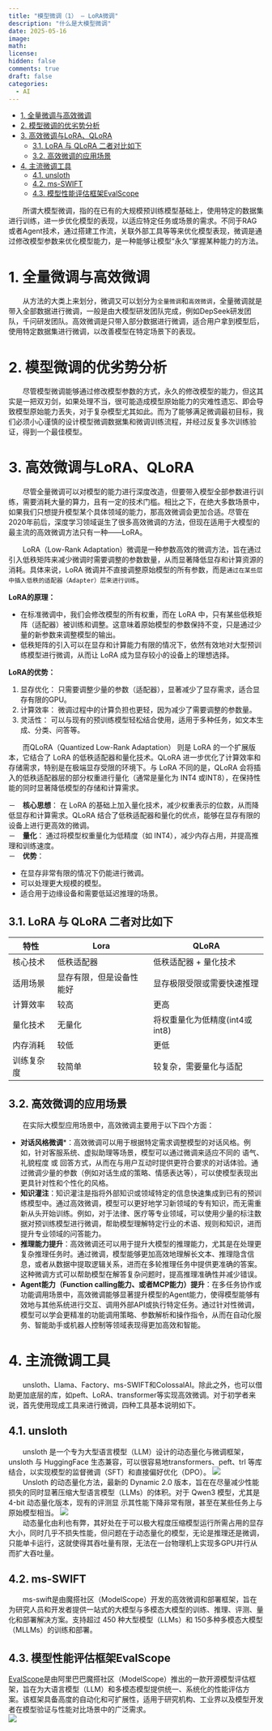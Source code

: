 ```yaml
---
title: "模型微调（1） — LoRA微调"
description: "什么是大模型微调" 
date: 2025-05-16
image: 
math: 
license: 
hidden: false
comments: true
draft: false
categories:
  - AI
---
```


- [1. 全量微调与高效微调](#1-全量微调与高效微调)
- [2. 模型微调的优劣势分析](#2-模型微调的优劣势分析)
- [3. 高效微调与LoRA、QLoRA](#3-高效微调与loraqlora)
  - [3.1. LoRA 与 QLoRA 二者对比如下](#31-lora-与-qlora-二者对比如下)
  - [3.2. 高效微调的应用场景](#32-高效微调的应用场景)
- [4. 主流微调工具](#4-主流微调工具)
  - [4.1. unsloth](#41-unsloth)
  - [4.2. ms-SWIFT](#42-ms-swift)
  - [4.3. 模型性能评估框架EvalScope](#43-模型性能评估框架evalscope)



&emsp;&emsp;所谓大模型微调，指的在已有的大规模预训练模型基础上，使用特定的数据集进行训练，进一步优化模型的表现，以适应特定任务或场景的需求。不同于RAG或者Agent技术，通过搭建工作流，关联外部工具等等来优化模型表现，微调是通过修改模型参数来优化模型能力，是一种能够让模型“永久”掌握某种能力的方法。  

# 1. 全量微调与高效微调
&emsp;&emsp;从方法的大类上来划分，微调又可以划分为`全量微调`和`高效微调`，全量微调就是带入全部数据进行微调，一般是由大模型研发团队完成，例如DepSeek研发团队，千问研发团队。高效微调是只带入部分数据进行微调，适合用户拿到模型后，使用特定数据集进行微调，以改善模型在特定场景下的表现。    


# 2. 模型微调的优劣势分析
&emsp;&emsp;尽管模型微调能够通过修改模型参数的方式，永久的修改模型的能力，但这其实是一把双刃剑，如果处理不当，很可能造成模型原始能力的灾难性遗忘、即会导致模型原始能力丢失，对于复杂模型尤其如此。而为了能够满足微调最初目标，我们必须小心谨慎的设计模型微调数据集和微调训练流程，并经过反复多次训练验证，得到一个最佳模型。


# 3. 高效微调与LoRA、QLoRA
&emsp;&emsp;尽管全量微调可以对模型的能力进行深度改造，但要带入模型全部参数进行训练，需要消耗大量的算力，且有一定的技术门槛。相比之下，在绝大多数场景中，如果我们只想提升模型某个具体领域的能力，那高效微调会更加合适。尽管在2020年前后，深度学习领域诞生了很多高效微调的方法，但现在适用于大模型的最主流的高效微调方法只有一种——LoRA。  

&emsp;&emsp;LoRA（Low-Rank Adaptation）微调是一种参数高效的微调方法，旨在通过引入低秩矩阵来减少微调时需要调整的参数数量，从而显著降低显存和计算资源的消耗。具体来说，LoRA 微调并不直接调整原始模型的所有参数，而是`通过在某些层中插入低秩的适配器（Adapter）层来进行训练`。   

**LoRA的原理：**　　  
- 在标准微调中，我们会修改模型的所有权重，而在 LoRA 中，只有某些低秩矩阵（适配器）被训练和调整。这意味着原始模型的参数保持不变，只是通过少量的新参数来调整模型的输出。  
- 低秩矩阵的引入可以在显存和计算能力有限的情况下，依然有效地对大型预训练模型进行微调，从而让 LoRA 成为显存较小的设备上的理想选择。  

**LoRA的优势：**
1. 显存优化： 只需要调整少量的参数（适配器），显著减少了显存需求，适合显存有限的GPU。　　
2. 计算效率： 微调过程中的计算负担也更轻，因为减少了需要调整的参数量。　　　
3. 灵活性： 可以与现有的预训练模型轻松结合使用，适用于多种任务，如文本生成、分类、问答等。　　　


&emsp;&emsp;而QLoRA（Quantized Low-Rank Adaptation） 则是 LoRA 的一个扩展版本，它结合了 LoRA 的低秩适配器和量化技术。QLoRA 进一步优化了计算效率和存储需求，特别是在极端显存受限的环境下。与 LoRA 不同的是，QLoRA 会将插入的低秩适配器层的部分权重进行量化（通常是量化为 INT4 或INT8），在保持性能的同时显著降低模型的存储和计算需求。　　　　　


－　**核心思想**： 在 LoRA 的基础上加入量化技术，减少权重表示的位数，从而降低显存和计算需求。QLoRA 结合了低秩适配器和量化的优点，能够在显存有限的设备上进行更高效的微调。    
－　**量化**： 通过将模型权重量化为低精度（如 INT4），减少内存占用，并提高推理和训练速度。    
－　**优势**：   
   - 在显存非常有限的情况下仍能进行微调。     
   - 可以处理更大规模的模型。    
   - 适合用于边缘设备和需要低延迟推理的场景。   

## 3.1. LoRA 与 QLoRA 二者对比如下
|特性|Lora|QLoRA|
|-----------|----------------------|--------------------------|
|核心技术    |低秩适配器             |低秩适配器 + 量化技术         |
|适用场景    |显存有限，但是设备性能好 |显存极限受限或需要快速推理      |
|计算效率    |较高                  |更高                        |
|量化技术    |无量化                |将权重量化为低精度(int4或int8) |
|内存消耗    |较低                  |更低                        |
|训练复杂度  |较简单                 |较复杂，需要量化与适配         |


## 3.2. 高效微调的应用场景
&emsp;&emsp;在实际大模型应用场景中，高效微调主要用于以下四个方面：  
- **对话风格微调***：高效微调可以用于根据特定需求调整模型的对话风格。例如，针对客服系统、虚拟助理等场景，模型可以通过微调来适应不同的 语气、礼貌程度 或 回答方式，从而在与用户互动时提供更符合要求的对话体验。通过微调少量的参数（例如对话生成的策略、情感表达等），可以使模型表现出更具针对性和个性化的风格。  
- **知识灌注**：知识灌注是指将外部知识或领域特定的信息快速集成到已有的预训练模型中。通过高效微调，模型可以更好地学习新领域的专有知识，而无需重新从头开始训练。例如，对于法律、医疗等专业领域，可以使用少量的标注数据对预训练模型进行微调，帮助模型理解特定行业的术语、规则和知识，进而提升专业领域的问答能力。  
- **推理能力提升**：高效微调还可以用于提升大模型的推理能力，尤其是在处理更复杂推理任务时。通过微调，模型能够更加高效地理解长文本、推理隐含信息，或者从数据中提取逻辑关系，进而在多轮推理任务中提供更准确的答案。这种微调方式可以帮助模型在解答复杂问题时，提高推理准确性并减少错误。  
- **Agent能力（Function calling能力、或者MCP能力）提升**：在多任务协作或功能调用场景中，高效微调能够显著提升模型的Agent能力，使得模型能够有效地与其他系统进行交互、调用外部API或执行特定任务。通过针对性微调，模型可以学会更精准的功能调用策略、参数解析和操作指令，从而在自动化服务、智能助手或机器人控制等领域表现得更加高效和智能。   

# 4. 主流微调工具
&emsp;&emsp;unsloth、Llama、Factory、ms-SWIFT和ColossalAI。除此之外，也可以借助更加底层的库，如peft、LoRA、transformer等实现高效微调。对于初学者来说，首先使用现成工具来进行微调，四种工具基本说明如下。

## 4.1. unsloth
&emsp;&emsp;unsloth 是一个专为大型语言模型（LLM）设计的动态量化与微调框架，unsloth 与 HuggingFace 生态兼容，可以很容易地transformers、peft、trl 等库结合，以实现模型的监督微调（SFT）和直接偏好优化（DPO）。
![](unsloth.png)    
&emsp;&emsp;Unsloth 的动态量化方法，最新的 Dynamic 2.0 版本，旨在在尽量减少性能损失的同时显著压缩大型语言模型（LLMs）的体积。对于 Qwen3 模型，尤其是 4-bit 动态量化版本，现有的评测显
示其性能下降非常有限，甚至在某些任务上与原始模型相当。
![](unsloth-dynamic.png)  
&emsp;&emsp;动态量化由利也有弊，其好处在于可以极大程度压缩模型运行所需占用的显存大小，同时几乎不损失性能，但问题在于动态量化的模型，无论是推理还是微调，只能单卡运行，这就使得其吞吐量有限，无法在一台物理机上实现多GPU并行从而扩大吞吐量。  



## 4.2. ms-SWIFT
&emsp;&emsp;ms-swift是由魔搭社区（ModelScope）开发的高效微调和部署框架，旨在为研究人员和开发者提供一站式的大模型与多模态大模型的训练、推理、评测、量化和部署解决方案。支持超过 450 种大型模型（LLMs）和 150多种多模态大模型（MLLMs）的训练和部署。   

## 4.3. 模型性能评估框架EvalScope
[EvalScope](https://github.com/modelscope/evalscope)是由阿里巴巴魔搭社区（ModelScope）推出的一款开源模型评估框架，旨在为大语言模型（LLM）和多模态模型提供统一、系统化的性能评估方案。该框架具备高度的自动化和可扩展性，适用于研究机构、工业界以及模型开发者在模型验证与性能对比场景中的广泛需求。  
![](eva.png)  



